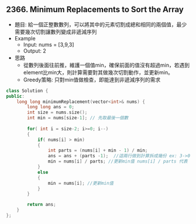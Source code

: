 ## 2366. Minimum Replacements to Sort the Array
- 題目: 給一個正整數數列，可以將其中的元素切割成總和相同的兩個值，最少需要幾次切割讓數列變成非遞減序列
- Example
    - Input: nums = [3,9,3]
    - Output: 2
- 思路
    - 從數列後面往前推，維護一個值min，確保前面的值沒有超過min，若遇到element比min大，則計算需要對其做幾次切割動作，並更新min。
    - Greedy策略: 只對min值做檢查，即能達到非遞減序列的需求
```cpp
class Solution {
public:
    long long minimumReplacement(vector<int>& nums) {
        long long ans = 0;
        int size = nums.size();
        int min = nums[size-1]; // 先取最後一個數
        
        for( int i = size-2; i>=0; i--)
        {
            if( nums[i] > min)
            {
                int parts = (nums[i] + min - 1) / min;
                ans = ans + (parts -1);  //這兩行做到計算拆成幾份 ex: 3->0份, 4->1份
                min = nums[i] / parts; //更新min值 nums[i] / parts 代表 一份的大小為何
            }
            else
            {
                min = nums[i]; //更新min值
            }
        }

        return ans;
    }
};
```
